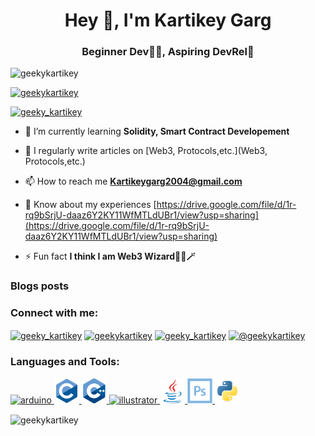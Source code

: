 <h1 align="center">Hey 👋, I'm Kartikey Garg</h1>
<h3 align="center">Beginner Dev🧑‍💻, Aspiring DevRel🥑</h3>

<p align="left"> <img src="https://komarev.com/ghpvc/?username=geekykartikey&label=Profile%20views&color=0e75b6&style=flat" alt="geekykartikey" /> </p>

<p align="left"> <a href="https://github.com/ryo-ma/github-profile-trophy"><img src="https://github-profile-trophy.vercel.app/?username=geekykartikey" alt="geekykartikey" /></a> </p>

<p align="left"> <a href="https://twitter.com/geeky_kartikey" target="blank"><img src="https://img.shields.io/twitter/follow/geeky_kartikey?logo=twitter&style=for-the-badge" alt="geeky_kartikey" /></a> </p>

- 🌱 I’m currently learning **Solidity, Smart Contract Developement**

- 📝 I regularly write articles on [Web3, Protocols,etc.](Web3, Protocols,etc.)

- 📫 How to reach me **Kartikeygarg2004@gmail.com**

- 📄 Know about my experiences [https://drive.google.com/file/d/1r-rq9bSrjU-daaz6Y2KY11WfMTLdUBr1/view?usp=sharing](https://drive.google.com/file/d/1r-rq9bSrjU-daaz6Y2KY11WfMTLdUBr1/view?usp=sharing)

- ⚡ Fun fact **I think I am Web3 Wizard🧙‍♂️🪄**

### Blogs posts
<!-- BLOG-POST-LIST:START -->
<!-- BLOG-POST-LIST:END -->

<h3 align="left">Connect with me:</h3>
<p align="left">
<a href="https://twitter.com/geeky_kartikey" target="blank"><img align="center" src="https://raw.githubusercontent.com/rahuldkjain/github-profile-readme-generator/master/src/images/icons/Social/twitter.svg" alt="geeky_kartikey" height="30" width="40" /></a>
<a href="https://linkedin.com/in/geekykartikey" target="blank"><img align="center" src="https://raw.githubusercontent.com/rahuldkjain/github-profile-readme-generator/master/src/images/icons/Social/linked-in-alt.svg" alt="geekykartikey" height="30" width="40" /></a>
<a href="https://instagram.com/geeky_kartikey" target="blank"><img align="center" src="https://raw.githubusercontent.com/rahuldkjain/github-profile-readme-generator/master/src/images/icons/Social/instagram.svg" alt="geeky_kartikey" height="30" width="40" /></a>
<a href="https://medium.com/@geekykartikey" target="blank"><img align="center" src="https://raw.githubusercontent.com/rahuldkjain/github-profile-readme-generator/master/src/images/icons/Social/medium.svg" alt="@geekykartikey" height="30" width="40" /></a>
</p>

<h3 align="left">Languages and Tools:</h3>
<p align="left"> <a href="https://www.arduino.cc/" target="_blank" rel="noreferrer"> <img src="https://cdn.worldvectorlogo.com/logos/arduino-1.svg" alt="arduino" width="40" height="40"/> </a> <a href="https://www.cprogramming.com/" target="_blank" rel="noreferrer"> <img src="https://raw.githubusercontent.com/devicons/devicon/master/icons/c/c-original.svg" alt="c" width="40" height="40"/> </a> <a href="https://www.w3schools.com/cpp/" target="_blank" rel="noreferrer"> <img src="https://raw.githubusercontent.com/devicons/devicon/master/icons/cplusplus/cplusplus-original.svg" alt="cplusplus" width="40" height="40"/> </a> <a href="https://www.adobe.com/in/products/illustrator.html" target="_blank" rel="noreferrer"> <img src="https://www.vectorlogo.zone/logos/adobe_illustrator/adobe_illustrator-icon.svg" alt="illustrator" width="40" height="40"/> </a> <a href="https://www.java.com" target="_blank" rel="noreferrer"> <img src="https://raw.githubusercontent.com/devicons/devicon/master/icons/java/java-original.svg" alt="java" width="40" height="40"/> </a> <a href="https://www.photoshop.com/en" target="_blank" rel="noreferrer"> <img src="https://raw.githubusercontent.com/devicons/devicon/master/icons/photoshop/photoshop-line.svg" alt="photoshop" width="40" height="40"/> </a> <a href="https://www.python.org" target="_blank" rel="noreferrer"> <img src="https://raw.githubusercontent.com/devicons/devicon/master/icons/python/python-original.svg" alt="python" width="40" height="40"/> </a> </p>

<p><img align="center" src="https://github-readme-streak-stats.herokuapp.com/?user=geekykartikey&" alt="geekykartikey" /></p>
